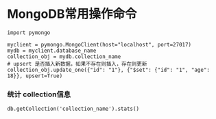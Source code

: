 # MongoDB常用操作命令

```python3
import pymongo

myclient = pymongo.MongoClient(host="localhost", port=27017)
mydb = myclient.database_name
collection_obj = mydb.collection_name
# upsert 是否插入新数据，如果不存在则插入，存在则更新 
collection_obj.update_one({"id": "1"}, {"$set": {"id": "1", "age": 18}}, upsert=True)
```

### 统计 collection信息 

`db.getCollection('collection_name').stats()`

